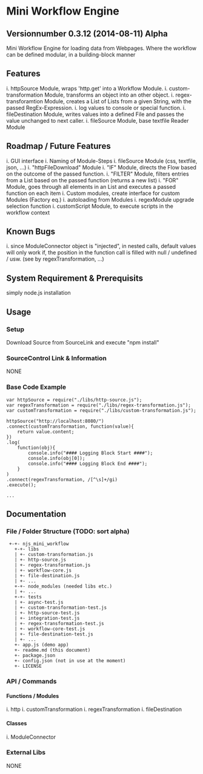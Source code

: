 # Mini Workflow Engine
## Versionnumber 0.3.12 (2014-08-11) Alpha
Mini Workflow Engine for loading data from Webpages. Where the workflow can be defined modular, in a building-block manner

## Features
i. httpSource Module, wraps 'http.get' into a Workflow Module.
i. custom-transformation Module, transforms an object into an other object. 
i. regex-transforamtion Module, creates a List of Lists from a given String, with the passed RegEx-Expression.
i. log values to console or special function.
i. fileDestination Module, writes values into a defined File and passes the value unchanged to next caller.
i. fileSource Module, base textfile Reader Module

## Roadmap / Future Features
i. GUI interface
i. Naming of Module-Steps
i. fileSource Module (css, textfile, json, ...)
i. "httpFileDownload" Module
i. "IF" Module, directs the Flow based on the outcome of the passed function.
i. "FILTER" Module, filters entries from a List based on the passed function (returns a new list)
i. "FOR" Module, goes through all elements in an List and executes a passed function on each item
i. Custom modules, create interface for custom Modules (Factory eq.)
i. autoloading from Modules
i. regexModule upgrade selection function
i. customScript Module, to execute scripts in the workflow context

## Known Bugs
i. since ModuleConnector object is "injected", in nested calls, default values will only work if, the position in the function call is filled with null / undefined / usw. (see by regexTransformation, ...)

## System Requirement & Prerequisits
 simply node.js installation

## Usage

### Setup
Download Source from SourceLink and execute "npm install"

### SourceControl Link & Information
NONE

### Base Code Example

	var httpSource = require("./libs/http-source.js");
	var regexTransformation = require("./libs/regex-transformation.js");
	var customTransformation = require("./libs/custom-transformation.js");

	httpSource("http://localhost:8080/")
	.connect(customTransformation, function(value){
		return value.content;
	})
	.log(
		function(obj){
			console.info("#### Logging Block Start ####");
			console.info(obj[0]);
			console.info("#### Logging Block End ####");
		}
	)
	.connect(regexTransformation, /[^\s]+/gi)
	.execute();
	
	...

## Documentation

### File / Folder Structure (TODO: sort alpha)
     +-+- njs_mini_workflow
	   +-+- libs
	   | +- custom-transformation.js
	   | +- http-source.js
	   | +- regex-transformation.js
	   | +- workflow-core.js
	   | +- file-destination.js
	   | +- ...
       +-+- node_modules (needed libs etc.)
       | +- ...
       +-+- tests
       | +- async-test.js
       | +- custom-transformation-test.js
       | +- http-source-test.js
       | +- integration-test.js
       | +- regex-transformation-test.js
       | +- workflow-core-test.js
	   | +- file-destination-test.js 
       | +- ...
	   +- app.js (demo app)
       +- readme.md (this document)
	   +- package.json
	   +- config.json (not in use at the moment)
	   +- LICENSE
	  
### API / Commands

#### Functions / Modules
i. http
i. customTransformation
i. regexTransformation
i. fileDestination

#### Classes
i. ModuleConnector

### External Libs

NONE

